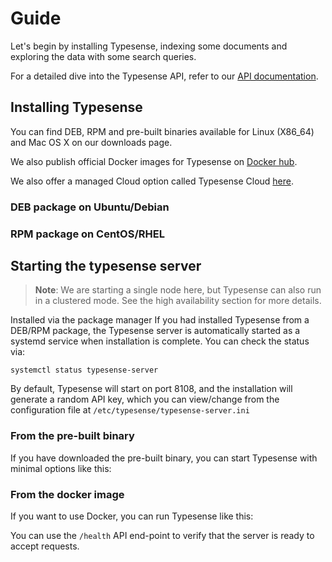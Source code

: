 # Guide
Let's begin by installing Typesense, indexing some documents and exploring the data with some search queries.

For a detailed dive into the Typesense API, refer to our [API documentation](../api/README.md).

## Installing Typesense

You can find DEB, RPM and pre-built binaries available for Linux (X86_64) and Mac OS X on our downloads page.

We also publish official Docker images for Typesense on [Docker hub](https://hub.docker.com/r/typesense/typesense/).

We also offer a managed Cloud option called Typesense Cloud [here](https://cloud.typesense.org/).

### DEB package on Ubuntu/Debian

<Tabs :tabs="['Shell']">
  <template v-slot:Shell>

```bash
apt install ./typesense-server-<version>-amd64.deb
```

  </template>
</Tabs>

### RPM package on CentOS/RHEL
<Tabs :tabs="['Shell']">
  <template v-slot:Shell>

```bash
yum install ./typesense-server-<version>.x86_64.rpm
```

  </template>
</Tabs>

## Starting the typesense server
>**Note**:
> We are starting a single node here, but Typesense can also run in a clustered mode. See the high availability section for more details.

Installed via the package manager
If you had installed Typesense from a DEB/RPM package, the Typesense server is automatically started as a systemd service when installation is complete. You can check the status via:

`systemctl status typesense-server`

By default, Typesense will start on port 8108, and the installation will generate a random API key, which you can view/change from the configuration file at `/etc/typesense/typesense-server.ini`

### From the pre-built binary
If you have downloaded the pre-built binary, you can start Typesense with minimal options like this:

<Tabs :tabs="['Shell']">
  <template v-slot:Shell>

```bash
mkdir /tmp/typesense-data
./typesense-server --data-dir=/tmp/typesense-data --api-key=$TYPESENSE_API_KEY
```

  </template>
</Tabs>

### From the docker image
If you want to use Docker, you can run Typesense like this:

<Tabs :tabs="['Shell']">
  <template v-slot:Shell>

```bash
mkdir /tmp/typesense-data
docker run -p 8108:8108 -v/tmp/typesense-data:/data typesense/typesense:0.19.0 \
--data-dir /data --api-key=$TYPESENSE_API_KEY
```

  </template>
</Tabs>

You can use the `/health` API end-point to verify that the server is ready to accept requests.

<Tabs :tabs="['Shell']">
  <template v-slot:Shell>

```bash
curl http://localhost:8108/health
{"ok":true}
```

  </template>
</Tabs>

